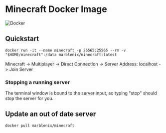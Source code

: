 # Minecraft Docker Image

![Docker](https://github.com/marblenix/minecraft/workflows/Docker/badge.svg)

## Quickstart

```shell
docker run -it --name minecraft -p 25565:25565 --rm -v "$HOME/minecraft":/data marblenix/minecraft:latest
```

Minecraft -> Multiplayer -> Direct Connection -> Server Address: localhost -> Join Server

### Stopping a running server

The terminal window is bound to the server input, so typing "stop" should stop the server for you.

## Update an out of date server

```shell
docker pull marblenix/minecraft
```
